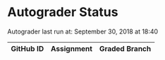 # Autograder Status
Autograder last run at: September 30, 2018 at 18:40

| GitHub ID | Assignment | Graded Branch |
|-----------|------------|---------------|
